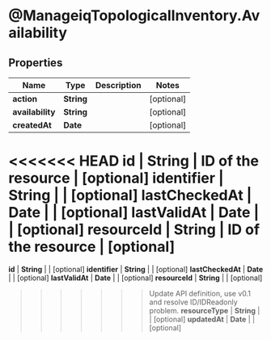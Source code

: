# @ManageiqTopologicalInventory.Availability

## Properties
Name | Type | Description | Notes
------------ | ------------- | ------------- | -------------
**action** | **String** |  | [optional] 
**availability** | **String** |  | [optional] 
**createdAt** | **Date** |  | [optional] 
<<<<<<< HEAD
**id** | **String** | ID of the resource | [optional] 
**identifier** | **String** |  | [optional] 
**lastCheckedAt** | **Date** |  | [optional] 
**lastValidAt** | **Date** |  | [optional] 
**resourceId** | **String** | ID of the resource | [optional] 
=======
**id** | **String** |  | [optional] 
**identifier** | **String** |  | [optional] 
**lastCheckedAt** | **Date** |  | [optional] 
**lastValidAt** | **Date** |  | [optional] 
**resourceId** | **String** |  | [optional] 
>>>>>>> Update API definition, use v0.1 and resolve ID/IDReadonly problem.
**resourceType** | **String** |  | [optional] 
**updatedAt** | **Date** |  | [optional] 


